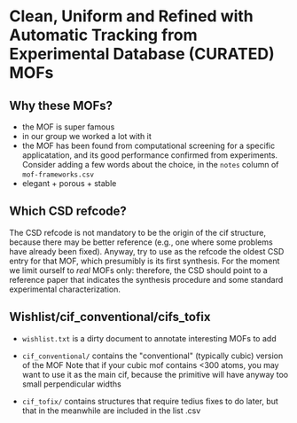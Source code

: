 # Clean, Uniform and Refined with Automatic Tracking from Experimental Database (CURATED) MOFs

## Why these MOFs?
* the MOF is super famous
* in our group we worked a lot with it
* the MOF has been found from computational screening for a specific applicatation, and its good performance confirmed from experiments. 
Consider adding a few words about the choice, in the `notes` column of `mof-frameworks.csv`
* elegant + porous + stable

## Which CSD refcode?
The CSD refcode is not mandatory to be the origin of the cif structure, because there may be better reference (e.g., one where some problems have already been fixed). 
Anyway, try to use as the refcode the oldest CSD entry for that MOF, which presumibly is its first synthesis. 
For the moment we limit ourself to *real* MOFs only: therefore, the CSD should point to a reference paper that indicates the synthesis procedure and some standard experimental characterization.

## Wishlist/cif_conventional/cifs_tofix
* `wishlist.txt` is a dirty document to annotate interesting MOFs to add
* `cif_conventional/` contains the "conventional" (typically cubic) version of the MOF
Note that if your cubic mof contains <300 atoms, you may want to use it as the main cif, because the primitive will have anyway too small perpendicular widths

* `cif_tofix/` contains structures that require tedius fixes to do later, but that in the meanwhile are included in the list .csv
